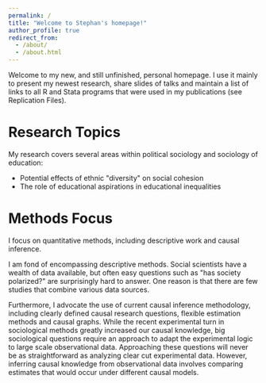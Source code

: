 ```yaml
---
permalink: /
title: "Welcome to Stephan's homepage!"
author_profile: true
redirect_from: 
  - /about/
  - /about.html
---
```


Welcome to my new, and still unfinished, personal homepage. I use it mainly to present my newest research, share slides of talks and maintain a list of links to all R and Stata programs that were used in my publications (see Replication Files).


<!-- I am also planning to shared interesting research findings that I found while doing research but never quite made it to a full publication.
 -->

Research Topics
======
My research covers several areas within political sociology and sociology of education:
- Potential effects of ethnic "diversity" on social cohesion
- The role of educational aspirations in educational inequalities

Methods Focus
======
I focus on quantitative methods, including descriptive work and causal inference.

I am fond of encompassing descriptive methods. Social scientists have a wealth of data available, but often easy questions such as "has society polarized?" are surprisingly hard to answer. One reason is that there are few studies that combine various data sources.

Furthermore, I advocate the use of current causal inference methodology, including clearly defined causal research questions, flexible estimation methods and causal graphs. While the recent experimental turn in sociological methods greatly increased our causal knowledge, big sociological questions require an approach to adapt the experimental logic to large scale observational data.  Approaching these questions will never be as straightforward as analyzing clear cut experimental data. However, inferring causal knowledge from observational data involves comparing estimates that would occur under different causal models.
